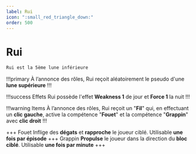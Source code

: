 ```yaml
---
label: Rui
icon: ":small_red_triangle_down:"
order: 500
---
```


# Rui

```txt
Rui est la 5ème lune inférieure
```

!!!primary
À l’annonce des rôles, Rui reçoit aléatoirement le pseudo d'une **lune supérieure**
!!!

!!!success Effets
Rui possède l'effet **Weakness 1** de jour et **Force 1** la nuit
!!!

!!!warning Items
À l’annonce des rôles, Rui reçoit un "**Fil**" qui, en effectuant un **clic gauche**, active la compétence "**Fouet**" et la compétence "**Grappin**" avec **clic droit** 
!!!

+++ Fouet
Inflige des **dégats** et **rapproche** le joueur ciblé. Utilisable **une fois par épisode**
+++ Grappin
**Propulse** le joueur dans la direction du **bloc ciblé**. Utilisable **une fois par minute**
+++

